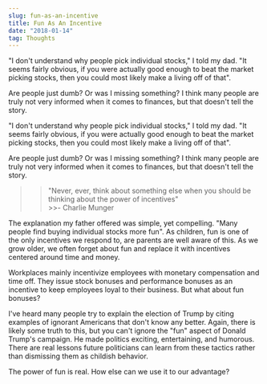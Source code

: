 ```yaml
---
slug: fun-as-an-incentive
title: Fun As An Incentive
date: "2018-01-14"
tag: Thoughts
---
```


"I don't understand why people pick individual stocks," I told my dad. "It seems fairly obvious, if you were actually good enough to beat the market picking stocks, then you could most likely make a living off of that".

Are people just dumb? Or was I missing something? I think many people are truly not very informed when it comes to finances, but that doesn't tell the story.

<!-- more -->

"I don't understand why people pick individual stocks," I told my dad. "It seems fairly obvious, if you were actually good enough to beat the market picking stocks, then you could most likely make a living off of that".

Are people just dumb? Or was I missing something? I think many people are truly not very informed when it comes to finances, but that doesn't tell the story.

> > "Never, ever, think about something else when you should be thinking about the power of incentives"<br/> >>\- Charlie Munger

The explanation my father offered was simple, yet compelling. "Many people find buying individual stocks more fun". As children, fun is one of the only incentives we respond to, are parents are well aware of this. As we grow older, we often forget about fun and replace it with incentives centered around time and money.

Workplaces mainly incentivize employees with monetary compensation and time off. They issue stock bonuses and performance bonuses as an incentive to keep employees loyal to their business. But what about fun bonuses?

I've heard many people try to explain the election of Trump by citing examples of ignorant Americans that don't know any better. Again, there is likely some truth to this, but you can't ignore the "fun" aspect of Donald Trump's campaign. He made politics exciting, entertaining, and humorous. There are real lessons future politicians can learn from these tactics rather than dismissing them as childish behavior.

The power of fun is real. How else can we use it to our advantage?
